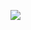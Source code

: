 <img src="https://images-wixmp-ed30a86b8c4ca887773594c2.wixmp.com/f/c83c004e-1370-4756-88e5-4071de797088/dfwtrdo-80c5b3ae-615f-4074-9f0e-c772659e4e79.gif?token=eyJ0eXAiOiJKV1QiLCJhbGciOiJIUzI1NiJ9.eyJzdWIiOiJ1cm46YXBwOjdlMGQxODg5ODIyNjQzNzNhNWYwZDQxNWVhMGQyNmUwIiwiaXNzIjoidXJuOmFwcDo3ZTBkMTg4OTgyMjY0MzczYTVmMGQ0MTVlYTBkMjZlMCIsIm9iaiI6W1t7InBhdGgiOiJcL2ZcL2M4M2MwMDRlLTEzNzAtNDc1Ni04OGU1LTQwNzFkZTc5NzA4OFwvZGZ3dHJkby04MGM1Yj
NhZS02MTVmLTQwNzQtOWYwZS1jNzcyNjU5ZTRlNzkuZ2lmIn1dXSwiYXVkIjpbInVybjpzZXJ2aWNlOmZpbGUuZG93bmxvYWQiXX0.3iKkKrjeG6eQFUmlq4I48HZ51hGyHGd_qHBelGyZuRo">

<!--
**notgerman28/notgerman28** is a ✨ _special_ ✨ repository because its `README.md` (this file) appears on your GitHub profile.
